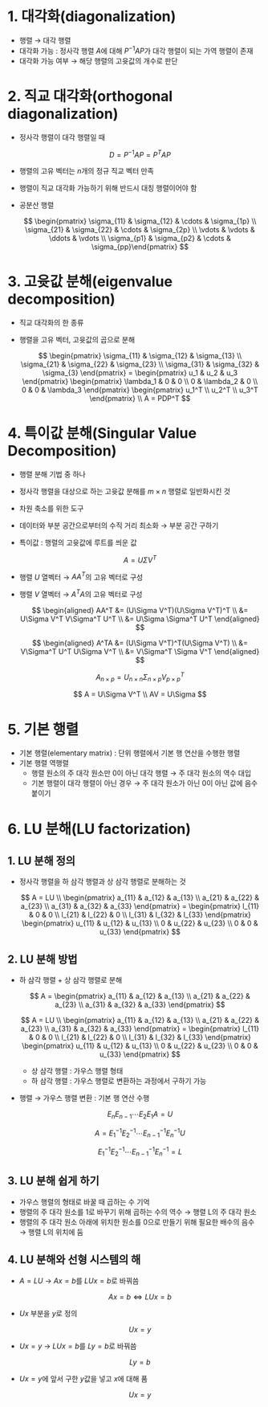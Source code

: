 # 1. 대각화(diagonalization)

- 행렬 → 대각 행렬
- 대각화 가능 : 정사각 행렬 $A$에 대해 $P^{-1}AP$가 대각 행렬이 되는 가역 행렬이 존재
- 대각화 가능 여부 → 해당 행렬의 고윳값의 개수로 판단

# 2. 직교 대각화(orthogonal diagonalization)

- 정사각 행렬이 대각 행렬일 때
    
    $$
    D = P^{-1}AP = P^TAP
    $$
    
- 행렬의 고유 벡터는 $n$개의 정규 직교 벡터 만족
- 행렬이 직교 대각화 가능하기 위해 반드시 대칭 행렬이어야 함
- 공분산 행렬
    
    $$
    \begin{pmatrix} \sigma_{11} & \sigma_{12} & \cdots & \sigma_{1p} \\ \sigma_{21} & \sigma_{22} & \cdots & \sigma_{2p} \\ \vdots & \vdots & \ddots & \vdots \\ \sigma_{p1} & \sigma_{p2} & \cdots & \sigma_{pp}\end{pmatrix}
    $$
    

# 3. 고윳값 분해(eigenvalue decomposition)

- 직교 대각화의 한 종류
- 행렬을 고유 벡터, 고윳값의 곱으로 분해
    
    $$
    \begin{pmatrix} \sigma_{11} & \sigma_{12} & \sigma_{13} \\ \sigma_{21} & \sigma_{22} & \sigma_{23} \\ \sigma_{31} & \sigma_{32} & \sigma_{3} \end{pmatrix} = \begin{pmatrix} u_1 & u_2 & u_3 \end{pmatrix} \begin{pmatrix} \lambda_1 & 0 & 0 \\  0 & \lambda_2 & 0 \\ 0 & 0 & \lambda_3 \end{pmatrix} \begin{pmatrix} u_1^T \\ u_2^T \\ u_3^T \end{pmatrix} \\ A = PDP^T
    $$
    

# 4. 특이값 분해(Singular Value Decomposition)

- 행렬 분해 기법 중 하나
- 정사각 행렬을 대상으로 하는 고윳값 분해를 $m \times n$ 행렬로 일반화시킨 것
- 차원 축소를 위한 도구
- 데이터와 부분 공간으로부터의 수직 거리 최소화 → 부분 공간 구하기
- 특이값 : 행렬의 고윳값에 루트를 씌운 값
    
    $$
    A = U\Sigma V^T
    $$
    
- 행렬 $U$ 열벡터 → $AA^T$의 고유 벡터로 구성
- 행렬 $V$ 열벡터 → $A^TA$의 고유 벡터로 구성
    
    $$
    \begin{aligned} AA^T &= (U\Sigma V^T)(U\Sigma V^T)^T \\ &= U\Sigma V^T V\Sigma^T U^T \\ &= U\Sigma \Sigma^T U^T \end{aligned}
    $$
    
    $$
    \begin{aligned} A^TA &= (U\Sigma V^T)^T(U\Sigma V^T) \\ &= V\Sigma^T U^T U\Sigma V^T \\ &= V\Sigma^T \Sigma V^T \end{aligned}
    $$
    
    $$
    A_{n \times p} = U_{n \times n} \Sigma_{n \times p} V_{p \times p}^T
    $$
    
    $$
    A = U\Sigma V^T \\ AV = U\Sigma
    $$
    

# 5. 기본 행렬

- 기본 행렬(elementary matrix) : 단위 행렬에서 기본 행 연산을 수행한 행렬
- 기본 행렬 역행렬
    - 행렬 원소의 주 대각 원소만 0이 아닌 대각 행렬 → 주 대각 원소의 역수 대입
    - 기본 행렬이 대각 행렬이 아닌 경우 → 주 대각 원소가 아닌 0이 아닌 값에 음수 붙이기

# 6. LU 분해(LU factorization)

## 1. LU 분해 정의

- 정사각 행렬을 하 삼각 행렬과 상 삼각 행렬로 분해하는 것
    
    $$
    A = LU \\ \begin{pmatrix} a_{11} & a_{12} & a_{13} \\ a_{21} & a_{22} & a_{23} \\ a_{31} & a_{32} & a_{33} \end{pmatrix} = \begin{pmatrix} l_{11} & 0 & 0 \\ l_{21} & l_{22} & 0 \\ l_{31} & l_{32} & l_{33} \end{pmatrix} \begin{pmatrix} u_{11} & u_{12} & u_{13} \\ 0 & u_{22} & u_{23} \\ 0 & 0 & u_{33} \end{pmatrix}
    $$
    

## 2. LU 분해 방법

- 하 삼각 행렬 + 상 삼각 행렬로 분해
    
    $$
    A = \begin{pmatrix} a_{11} & a_{12} & a_{13} \\ a_{21} & a_{22} & a_{23} \\ a_{31} & a_{32} & a_{33} \end{pmatrix}
    $$
    
    $$
    A = LU \\ \begin{pmatrix} a_{11} & a_{12} & a_{13} \\ a_{21} & a_{22} & a_{23} \\ a_{31} & a_{32} & a_{33} \end{pmatrix} = \begin{pmatrix} l_{11} & 0 & 0 \\ l_{21} & l_{22} & 0 \\ l_{31} & l_{32} & l_{33} \end{pmatrix} \begin{pmatrix} u_{11} & u_{12} & u_{13} \\ 0 & u_{22} & u_{23} \\ 0 & 0 & u_{33} \end{pmatrix}
    $$
    
    - 상 삼각 행렬 : 가우스 행렬 형태
    - 하 삼각 행렬 : 가우스 행렬로 변환하는 과정에서 구하기 가능
- 행렬 → 가우스 행렬 변환 : 기본 행 연산 수행
    
    $$
    E_nE_{n-1}\cdots E_2E_1A = U
    $$
    
    $$
    A = E_1^{-1}E_2^{-1}\cdots E_{n-1}^{-1}E_n^{-1}U
    $$
    
    $$
    E_1^{-1}E_2^{-1}\cdots E_{n-1}^{-1}E_n^{-1} = L
    $$
    

## 3. LU 분해 쉽게 하기

- 가우스 행렬의 형태로 바꿀 때 곱하는 수 기억
- 행렬의 주 대각 원소를 1로 바꾸기 위해 곱하는 수의 역수 → 행렬 L의 주 대각 원소
- 행렬의 주 대각 원소 아래에 위치한 원소를 0으로 만들기 위해 필요한 배수의 음수 → 행렬 L의 위치에 둠

## 4. LU 분해와 선형 시스템의 해

- $A = LU$ → $Ax = b$를 $LUx = b$로 바꿔씀
    
    $$
    Ax = b \Leftrightarrow LUx = b
    $$
    
- $Ux$ 부분을 $y$로 정의
    
    $$
    Ux = y
    $$
    
- $Ux = y$ → $LUx = b$를 $Ly = b$로 바꿔씀
    
    $$
    Ly = b
    $$
    
- $Ux = y$에 앞서 구한 $y$값을 넣고 $x$에 대해 품
    
    $$
    Ux = y
    $$